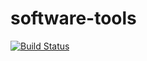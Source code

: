 # software-tools

[![Build Status](https://app.travis-ci.com/goldneno/software-tools.svg)](https://app.travis-ci.com/github/goldneno/software-tools)
